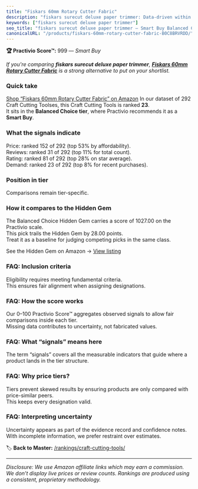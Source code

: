 ```yaml
---
title: "Fiskars 60mm Rotary Cutter Fabric"
description: "fiskars surecut deluxe paper trimmer: Data-driven within Balanced Choice ranking using the Practivio Score™. Positioned by quality, value, demand, findability,…"
keywords: ["fiskars surecut deluxe paper trimmer"]
seo_title: "fiskars surecut deluxe paper trimmer — Smart Buy Balanced Choice (2025)"
canonicalURL: "/products/fiskars-60mm-rotary-cutter-fabric-B0C8BRVRDD/"
---
```


**🏆 Practivio Score™:** 999 — _Smart Buy_


*If you're comparing **fiskars surecut deluxe paper trimmer**, **[Fiskars 60mm Rotary Cutter Fabric](https://www.amazon.com/dp/B0C8BRVRDD?tag=practivio-20)** is a strong alternative to put on your shortlist.*
### Quick take
[Shop “Fiskars 60mm Rotary Cutter Fabric” on Amazon](https://www.amazon.com/dp/B0C8BRVRDD?tag=practivio-20)
In our dataset of 292 Craft Cutting Toolses, this Craft Cutting Tools is ranked **23**.  
It sits in the **Balanced Choice tier**, where Practivio recommends it as a **Smart Buy**.

### What the signals indicate
Price: ranked 152 of 292 (top 53% by affordability).  
Reviews: ranked 31 of 292 (top 11% for total count).  
Rating: ranked 81 of 292 (top 28% on star average).  
Demand: ranked 23 of 292 (top 8% for recent purchases).

### Position in tier
Comparisons remain tier-specific.

### How it compares to the Hidden Gem
The Balanced Choice Hidden Gem carries a score of 1027.00 on the Practivio scale.  
This pick trails the Hidden Gem by 28.00 points.  
Treat it as a baseline for judging competing picks in the same class.  

See the Hidden Gem on Amazon → [View listing](https://www.amazon.com/dp/B08139Y31N?tag=practivio-20)

### FAQ: Inclusion criteria
Eligibility requires meeting fundamental criteria.  
This ensures fair alignment when assigning designations.

### FAQ: How the score works
Our 0–100 Practivio Score™ aggregates observed signals to allow fair comparisons inside each tier.  
Missing data contributes to uncertainty, not fabricated values.

### FAQ: What “signals” means here
The term “signals” covers all the measurable indicators that guide where a product lands in the tier structure.

### FAQ: Why price tiers?
Tiers prevent skewed results by ensuring products are only compared with price-similar peers.  
This keeps every designation valid.

### FAQ: Interpreting uncertainty
Uncertainty appears as part of the evidence record and confidence notes.  
With incomplete information, we prefer restraint over estimates.


🏷️ **Back to Master:** [/rankings/craft-cutting-tools/](/rankings/craft-cutting-tools/)

---
_Disclosure: We use Amazon affiliate links which may earn a commission. We don’t display live prices or review counts. Rankings are produced using a consistent, proprietary methodology._
